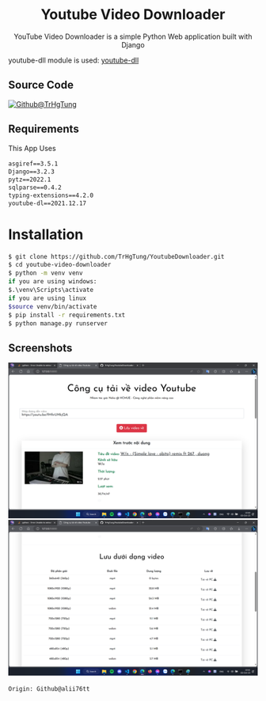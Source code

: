 <h1 align='center'>Youtube Video Downloader</h1>
<p align='center'>YouTube Video Downloader is a simple Python Web application built with Django</p>
<p>youtube-dll module is used: <a href="https://github.com/ytdl-org/youtube-dl">youtube-dll</a></p>

## Source Code

[![Github@TrHgTung](https://github.com/TrHgTung/YoutubeDownloader)](https://github.com/TrHgTung/YoutubeDownloader)

## Requirements

This App Uses

```
asgiref==3.5.1
Django==3.2.3
pytz==2022.1
sqlparse==0.4.2
typing-extensions==4.2.0
youtube-dl==2021.12.17
```

# Installation

```sh
$ git clone https://github.com/TrHgTung/YoutubeDownloader.git
$ cd youtube-video-downloader
$ python -m venv venv
if you are using windows:
$.\venv\Scripts\activate
if you are using linux
$source venv/bin/activate
$ pip install -r requirements.txt
$ python manage.py runserver
```

## Screenshots

<p align="center">
    <img src="./images/1.png">
    <img src="./images/2.png">
</p>

`Origin: Github@alii76tt`
